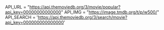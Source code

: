 API_URL = "https://api.themoviedb.org/3/movie/popular?api_key=00000000000000"
API_IMG = "https://image.tmdb.org/t/p/w500/"
API_SEARCH = 'https://api.themoviedb.org/3/search/movie?api_key=000000000000000'
